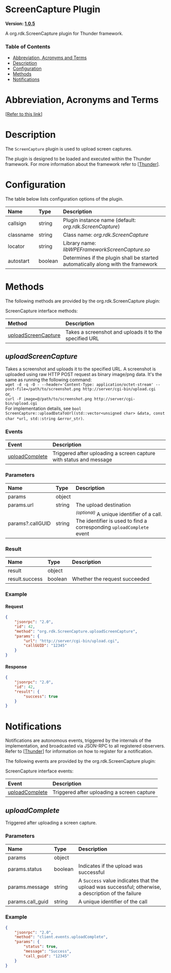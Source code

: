 <!-- Generated automatically, DO NOT EDIT! -->
<a name="ScreenCapture_Plugin"></a>
# ScreenCapture Plugin

**Version: [1.0.5](https://github.com/rdkcentral/rdkservices/blob/main/ScreenCapture/CHANGELOG.md)**

A org.rdk.ScreenCapture plugin for Thunder framework.

### Table of Contents

- [Abbreviation, Acronyms and Terms](#Abbreviation,_Acronyms_and_Terms)
- [Description](#Description)
- [Configuration](#Configuration)
- [Methods](#Methods)
- [Notifications](#Notifications)

<a name="Abbreviation,_Acronyms_and_Terms"></a>
# Abbreviation, Acronyms and Terms

[[Refer to this link](userguide/aat.md)]

<a name="Description"></a>
# Description

The `ScreenCapture` plugin is used to upload screen captures.

The plugin is designed to be loaded and executed within the Thunder framework. For more information about the framework refer to [[Thunder](#Thunder)].

<a name="Configuration"></a>
# Configuration

The table below lists configuration options of the plugin.

| Name | Type | Description |
| :-------- | :-------- | :-------- |
| callsign | string | Plugin instance name (default: *org.rdk.ScreenCapture*) |
| classname | string | Class name: *org.rdk.ScreenCapture* |
| locator | string | Library name: *libWPEFrameworkScreenCapture.so* |
| autostart | boolean | Determines if the plugin shall be started automatically along with the framework |

<a name="Methods"></a>
# Methods

The following methods are provided by the org.rdk.ScreenCapture plugin:

ScreenCapture interface methods:

| Method | Description |
| :-------- | :-------- |
| [uploadScreenCapture](#uploadScreenCapture) | Takes a screenshot and uploads it to the specified URL |


<a name="uploadScreenCapture"></a>
## *uploadScreenCapture*

Takes a screenshot and uploads it to the specified URL. A screenshot is uploaded using raw HTTP POST request as binary image/png data. It's the same as running the following command:  
`wget -d -q -O - --header='Content-Type: application/octet-stream' --post-file=/path/to/screenshot.png http://server/cgi-bin/upload.cgi`  
or,  
`curl -F image=@/path/to/screenshot.png http://server/cgi-bin/upload.cgi`  
For implementation details, see `bool ScreenCapture::uploadDataToUrl(std::vector<unsigned char> &data, const char *url, std::string &error_str)`.

### Events

| Event | Description |
| :-------- | :-------- |
| [uploadComplete](#uploadComplete) | Triggered after uploading a screen capture with status and message |
### Parameters

| Name | Type | Description |
| :-------- | :-------- | :-------- |
| params | object |  |
| params.url | string | The upload destination |
| params?.callGUID | string | <sup>*(optional)*</sup> A unique identifier of a call. The identifier is used to find a corresponding `uploadComplete` event |

### Result

| Name | Type | Description |
| :-------- | :-------- | :-------- |
| result | object |  |
| result.success | boolean | Whether the request succeeded |

### Example

#### Request

```json
{
    "jsonrpc": "2.0",
    "id": 42,
    "method": "org.rdk.ScreenCapture.uploadScreenCapture",
    "params": {
        "url": "http://server/cgi-bin/upload.cgi",
        "callGUID": "12345"
    }
}
```

#### Response

```json
{
    "jsonrpc": "2.0",
    "id": 42,
    "result": {
        "success": true
    }
}
```

<a name="Notifications"></a>
# Notifications

Notifications are autonomous events, triggered by the internals of the implementation, and broadcasted via JSON-RPC to all registered observers. Refer to [[Thunder](#Thunder)] for information on how to register for a notification.

The following events are provided by the org.rdk.ScreenCapture plugin:

ScreenCapture interface events:

| Event | Description |
| :-------- | :-------- |
| [uploadComplete](#uploadComplete) | Triggered after uploading a screen capture |


<a name="uploadComplete"></a>
## *uploadComplete*

Triggered after uploading a screen capture.

### Parameters

| Name | Type | Description |
| :-------- | :-------- | :-------- |
| params | object |  |
| params.status | boolean | Indicates if the upload was successful |
| params.message | string | A `Success` value indicates that the upload was successful; otherwise, a description of the failure |
| params.call_guid | string | A unique identifier of the call |

### Example

```json
{
    "jsonrpc": "2.0",
    "method": "client.events.uploadComplete",
    "params": {
        "status": true,
        "message": "Success",
        "call_guid": "12345"
    }
}
```

